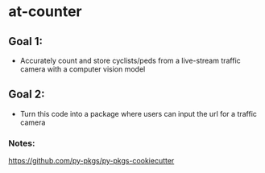 # at-counter

## Goal 1:

* Accurately count and store cyclists/peds from a live-stream traffic camera with a computer vision model

## Goal 2:

* Turn this code into a package where users can input the url for a traffic camera


### Notes:

https://github.com/py-pkgs/py-pkgs-cookiecutter 
